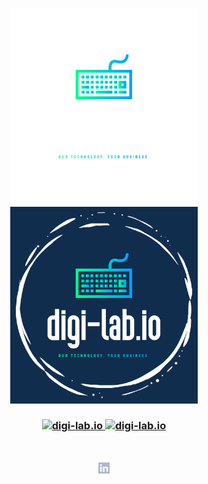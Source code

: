 <p align="center">
    <a href="https://digi-lab.io#gh-dark-mode-only" target="_blank">
        <img width="300" src="/img/white/logo.svg" alt="Digital Laboratories Ltd. Logo">
    </a>
    <a href="https://digi-lab.io#gh-light-mode-only" target="_blank">
        <img width="300" src="/img/black/logo.svg" alt="Digital Laboratories Ltd. Logo">
    </a>
</p>

<h3 align="center">
    <a href="https://digi-lab.io#gh-dark-mode-only" target="_blank">
        <img src="/img/white/text.svg" height="15" alt="digi-lab.io">
    </a>
    <a href="https://digi-lab.io#gh-light-mode-only" target="_blank">
        <img src="/img/black/text.svg" height="15" alt="digi-lab.io">
    </a>

</h3>

<br>

<p align="center">
    <a href="https://www.linkedin.com/company/digi-lab-io/"><img height="20" src="/img/social/linkedin.svg" alt="LinkedIn"></a>
</p>